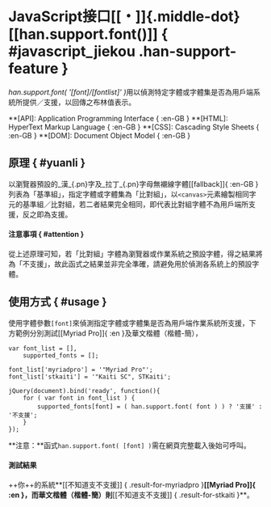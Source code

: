
JavaScript接口[[・]]{.middle-dot}[[han.support.font()]] { #javascript_jiekou .han-support-feature }
===

<dfn class="initial">han.support.font( '[font]/[fontlist]' )</dfn>用以偵測特定字體或字體集是否為用戶端系統所提供／支援，以回傳之布林值表示。

**[API]: Application Programming Interface { :en-GB }
**[HTML]: HyperText Markup Language { :en-GB }
**[CSS]: Cascading Style Sheets { :en-GB }
**[DOM]: Document Object Model { :en-GB }


原理 { #yuanli }
---

以瀏覽器預設的_漢_{.pn}字及_拉丁_{.pn}字母無襯線字體[[fallback]]{ :en-GB }列表為「基準組」，指定字體或字體集為「比對組」，以`<canvas>`元素繪製相同字元的基準組／比對組，若二者結果完全相同，即代表比對組字體不為用戶端所支援，反之即為支援。

#### 注意事項 { #attention }
從上述原理可知，若「比對組」字體為瀏覽器或作業系統之預設字體，得之結果將為「不支援」，故此函式之結果並非完全準確，請避免用於偵測各系統上的預設字體。



使用方式 { #usage }
---

使用字體參數`[font]`來偵測指定字體或字體集是否為用戶端作業系統所支援，下方範例分別測試[[Myriad Pro]]{ :en }及華文楷體（楷體-簡），

	var font_list = [],
		supported_fonts = [];

	font_list['myriadpro'] = '"Myriad Pro"';
	font_list['stkaiti'] = '"Kaiti SC", STKaiti';

	jQuery(document).bind('ready', function(){
		for ( var font in font_list ) {
			supported_fonts[font] = ( han.support.font( font ) ) ? '支援' : '不支援';
		}
	});

**注意：**函式`han.support.font( [font] )`需在網頁完整載入後始可呼叫。



#### 測試結果

++你++的系統**[[不知道支不支援]] { .result-for-myriadpro }**[[Myriad Pro]]{ :en }，而華文楷體（楷體-簡）則**[[不知道支不支援]] { .result-for-stkaiti }**。


<script class="example">
	var font_list = [],
		supported_fonts = [];

	font_list['myriadpro'] = 'Myriad Pro';
	font_list['stkaiti'] = '"Kaiti SC", STKaiti';

	jQuery(document).bind('ready', function(){
		for ( var font in font_list ) {
			supported_fonts[font] = ( han.support.font( font_list[font] ) ) ? '支援' : '不支援';

			jQuery( '.result-for-' + font ).text( supported_fonts[font] );
		}
	});
</script>

